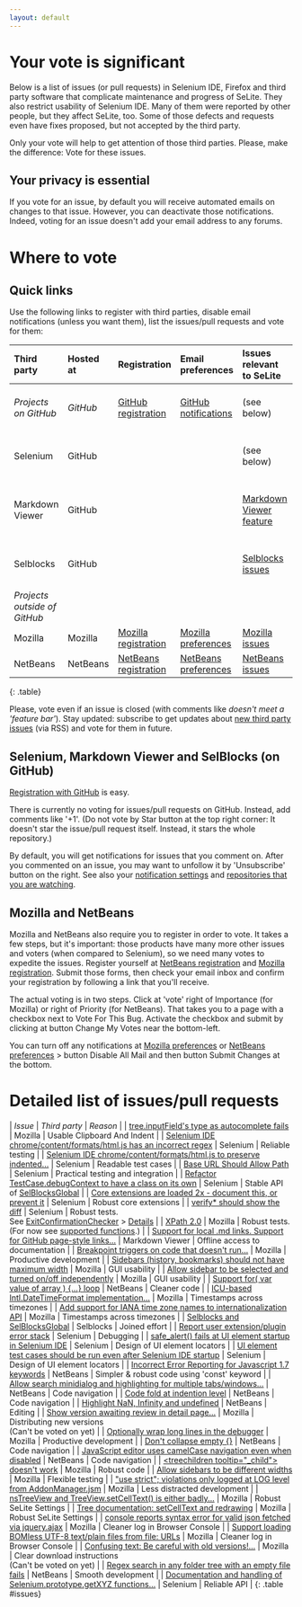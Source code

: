 ```yaml
---
layout: default
---
```


# Your vote is significant #
Below is a list of issues (or pull requests) in Selenium IDE, Firefox and third party software that complicate maintenance and progress of SeLite. They also restrict usability of Selenium IDE. Many of them were reported by other people, but they affect SeLite, too. Some of those defects and requests even have fixes proposed, but not accepted by the third party.

Only your vote will help to get attention of those third parties. Please, make the difference: Vote for these issues.

## Your privacy is essential ##
If you vote for an issue, by default you will receive automated emails on changes to that issue. However, you can deactivate those notifications. Indeed, voting for an issue doesn't add your email address to any forums.

# Where to vote

## Quick links
Use the following links to register with third parties, disable email notifications (unless you want them), list the issues/pull requests and vote for them:

<!--
Update the following links whenever you update the detailed list.
How to get the links for GitHub: I couldn"t make it search by pairs of [repository, issue #]. Therefore
https://github.com/search?q=repo%3Arefactoror%2FSelBlocks+label%3Aquestion+author%3Apeter-kehl&ref=searchresults&type=Issues&utf8=%E2%9C%93. To edit that search, visit this link and then follow "Advanced search" link from that screen.

Filter multiple GitHub pull requests by commit # and 'OR': https://github.com/Thiht/markdown-viewer/issues?utf8=%E2%9C%93&q=213d5645af8+OR++f6269e7a3+
-->
<script type="text/javascript">
function goToYourGitHubComments( repositoryUser, repositoryProject ) {
    var username=prompt('What is your GitHub username?');
    if(username) {
        window.location= 'https://github.com/' +escape(repositoryUser)+ '/' +escape(repositoryProject)+ '/issues?utf8=✓&q=open+commenter%3A' + escape(username);
    }
}
</script>
| **Third party**      | **Hosted at** | **Registration**                                                                     | **Email preferences**                                                                         | **Issues relevant to SeLite** | **Your votes (or comments)** |
|:---------------------|:--------------|:-------------------------------------------------------------------------------------|:----------------------------------------------------------------------------------------------|:------------------------------|:-------------------|
| _Projects on GitHub_ | _GitHub_      | [GitHub registration](https://github.com/join)                           | [GitHub notifications](https://github.com/settings/notifications) | (see below) | https://github.com/search?type=Issues&utf8=✓&q=commenter%3A**your-github-user-name** <br/><a href="#" onclick="var username=prompt('What is your GitHub username?'); if(username) { window.location= 'https://github.com/search?type=Issues&utf8=✓&q=commenter%3A' +escape(username); }">your comments</a> |
| Selenium             | GitHub        |             |                                               |  (see below) | https://github.com/seleniumHQ/selenium/issues?utf8=✓&q=commenter%3A**your-github-user-name** <br/><a href="#" onclick="goToYourGitHubComments('seleniumHQ', 'selenium')">your comments</a> |
| Markdown Viewer      | GitHub        |  |  | [Markdown Viewer feature](https://github.com/Thiht/markdown-viewer/pull/39) | https://github.com/Thiht/markdown-viewer/issues?utf8=✓&q=commenter%3A**your-github-user-name** <br/><a href="#" onclick="goToYourGitHubComments('Thiht', 'markdown-viewer')">your comments</a> |
| Selblocks            | GitHub        |  |  | [Selblocks issues](https://github.com/search?q=repo%3Arefactoror%2FSelBlocks+label%3Aquestion+author%3Apeter-kehl&ref=searchresults&type=Issues&utf8=✓) | https://github.com/refactoror/SelBlocks/issues?utf8=✓&q=commenter%3A**your-github-user-name** <br/><a href="#" onclick="goToYourGitHubComments('refactoror', 'Selblocks')">your comments</a> |
| _Projects outside of GitHub_ | | | | | | |
| Mozilla              | Mozilla       | [Mozilla registration](https://bugzilla.mozilla.org/createaccount.cgi)              | [Mozilla preferences](https://bugzilla.mozilla.org/userprefs.cgi?tab=email)                  | [Mozilla issues](https://bugzilla.mozilla.org/buglist.cgi?quicksearch=ALL+bug_id%3A396966%2C406629%2C962861%2C852837%2C837961%2C627808%2C929703%2C932578%2C891774%2C278536%2C1031985%2C1051632%2C1108132%2C1096135%2C1071816%2C1247476) | [Mozilla votes](https://bugzilla.mozilla.org/page.cgi?id=voting/user.html) |
| NetBeans             | NetBeans      | [NetBeans registration](https://netbeans.org/people/new)                            | [NetBeans preferences](https://netbeans.org/bugzilla/userprefs.cgi?tab=email)            | [NetBeans issues](https://netbeans.org/bugzilla/buglist.cgi?quicksearch=ALL%20bug_id%3A237640%2C238942%2C244329%2C234888%2C%2C238121%2C240529%2C238691%2C238942) | [NetBeans votes](https://netbeans.org/bugzilla/page.cgi?id=voting/user.html) |
{: .table}

Please, vote even if an issue is closed (with comments like _doesn't meet a 'feature bar'_). Stay updated: subscribe to get updates about [new third party issues](http://www.feed43.com/8850141255642605.xml) (via RSS) and vote for them in future.

## Selenium, Markdown Viewer and SelBlocks (on GitHub)
[Registration with GitHub](https://github.com/join) is easy.

There is currently no voting for issues/pull requests on GitHub. Instead, add comments like '+1'. (Do not vote by Star button at the top right corner: It doesn't star the issue/pull request itself. Instead, it stars the whole repository.)

By default, you will get notifications for issues that you comment on. After you commented on an issue, you may want to unfollow it by 'Unsubscribe' button on the right. See also your [notification settings](https://github.com/settings/notifications) and [repositories that you are watching](https://github.com/watching).

## Mozilla and NetBeans
Mozilla and NetBeans also require you to register in order to vote. It takes a few steps, but it's important: those products have many more other issues and voters (when compared to Selenium), so we need many votes to expedite the issues. Register yourself at [NetBeans registration](https://netbeans.org/people/new) and [Mozilla registration](https://bugzilla.mozilla.org/createaccount.cgi). Submit those forms, then check your email inbox and confirm your registration by following a link that you'll receive.

The actual voting is in two steps. Click at 'vote' right of Importance (for Mozilla) or right of Priority (for NetBeans). That takes you to a page with a checkbox next to Vote For This Bug. Activate the checkbox and submit by clicking at button Change My Votes near the bottom-left.

You can turn off any notifications at [Mozilla preferences](https://bugzilla.mozilla.org/userprefs.cgi?tab=email) or [NetBeans preferences](https://netbeans.org/bugzilla/userprefs.cgi?tab=email) > button Disable All Mail and then button Submit Changes at the bottom.

# Detailed list of issues/pull requests
<!-- Use exact issue names (including typos!), or shorten them with "..." but only at the end. That eases the navigation. Keep them sorted in order of importance. -->

| *Issue*                                                                                                                         | *Third party*   | *Reason*                           |
| [tree.inputField's type as autocomplete fails](https://bugzilla.mozilla.org/show_bug.cgi?id=1247476)                            | Mozilla         | Usable Clipboard And Indent |
| [Selenium IDE chrome/content/formats/html.js has an incorrect regex](https://github.com/SeleniumHQ/selenium/issues/1636)        | Selenium        | Reliable testing |
| [Selenium IDE chrome/content/formats/html.js to preserve indented...](https://github.com/SeleniumHQ/selenium/issues/1546)       | Selenium        | Readable test cases |
| [Base URL Should Allow Path](https://github.com/SeleniumHQ/selenium/issues/1550)                                                | Selenium        | Practical testing and integration |
| [Refactor TestCase.debugContext to have a class on its own](https://github.com/SeleniumHQ/selenium/issues/1537)                 | Selenium        | Stable API of [SelBlocksGlobal](SelBlocksGlobal) |
| [Core extensions are loaded 2x - document this, or prevent it](https://github.com/SeleniumHQ/selenium/issues/1549)              | Selenium        | Robust core extensions |
| [verify* should show the diff](https://github.com/SeleniumHQ/selenium/issues/1538)                                              | Selenium        | Robust tests. <br>See [ExitConfirmationChecker](ExitConfirmationChecker) &gt; [Details](ExitConfirmationChecker#details) |
| [XPath 2.0](https://bugzilla.mozilla.org/show_bug.cgi?id=396966)                                                        | Mozilla         | Robust tests.<br>(For now see <a href='https://developer.mozilla.org/en-US/docs/XPath/Functions'>supported functions</a>.) |
| [Support for local .md links. Support for GitHub page-style links...](https://github.com/Thiht/markdown-viewer/pull/39)         | Markdown Viewer | Offline access to documentation |
| [Breakpoint triggers on code that doesn't run...](https://bugzilla.mozilla.org/show_bug.cgi?id=1051632)                         | Mozilla         | Productive development |
| [Sidebars  (history, bookmarks) should not have maximum width](https://bugzilla.mozilla.org/show_bug.cgi?id=406629)             | Mozilla         | GUI usability |
| [Allow sidebar to be selected and turned on/off independently](https://bugzilla.mozilla.org/show_bug.cgi?id=962861)             | Mozilla         | GUI usability |
| [Support for( var value of array ) {...} loop](https://netbeans.org/bugzilla/show_bug.cgi?id=237640)                            | NetBeans        | Cleaner code |
| [ICU-based Intl.DateTimeFormat implementation...](https://bugzilla.mozilla.org/show_bug.cgi?id=852837)                          | Mozilla         | Timestamps across timezones |
| [Add support for IANA time zone names to internationalization API](https://bugzilla.mozilla.org/show_bug.cgi?id=837961)         | Mozilla         | Timestamps across timezones |
| [Selblocks and SelBlocksGlobal](https://github.com/refactoror/SelBlocks/issues/4)                                               | Selblocks       | Joined effort |
| [Report user extension/plugin error stack](https://github.com/SeleniumHQ/selenium/issues/1548)                                  | Selenium        | Debugging |
| [safe_alert() fails at UI element startup in Selenium IDE](https://github.com/SeleniumHQ/selenium/issues/1535)                  | Selenium        | Design of UI element locators |
| [UI element test cases should be run even after Selenium IDE startup](https://github.com/SeleniumHQ/selenium/issues/1536)       | Selenium        | Design of UI element locators |
| [Incorrect Error Reporting for Javascript 1.7 keywords](https://netbeans.org/bugzilla/show_bug.cgi?id=238942)                   | NetBeans        | Simpler & robust code using 'const' keyword |
| [Allow search minidialog and highlighting for multiple tabs/windows...](https://netbeans.org/bugzilla/show_bug.cgi?id=244329)   | NetBeans        | Code navigation |
| [Code fold at indention level](https://netbeans.org/bugzilla/show_bug.cgi?id=234888)                                            | NetBeans        | Code navigation |
| [Highlight NaN, Infinity and undefined](https://netbeans.org/bugzilla/show_bug.cgi?id=238121)                                   | NetBeans        | Editing |
| [Show version awaiting review in detail page...](https://bugzilla.mozilla.org/show_bug.cgi?id=627808)                           | Mozilla         | Distributing new versions<br> (Can't be voted on yet) |
| [Optionally wrap long lines in the debugger](https://bugzilla.mozilla.org/show_bug.cgi?id=1108132)                              | Mozilla         | Productive development |
| [Don't collapse empty {}](https://netbeans.org/bugzilla/show_bug.cgi?id=240529)                                                 | NetBeans        | Code navigation |
| [JavaScript editor uses camelCase navigation even when disabled](https://netbeans.org/bugzilla/show_bug.cgi?id=238691)          | NetBeans        | Code navigation |
| [&lt;treechildren tooltip="_child"&gt; doesn't work](https://bugzilla.mozilla.org/show_bug.cgi?id=929703)                       | Mozilla         | Robust code |
| [Allow sidebars to be different widths](https://bugzilla.mozilla.org/show_bug.cgi?id=932578)                                    | Mozilla         | Flexible testing |
| ["use strict"; violations only logged at LOG level from AddonManager.jsm](https://bugzilla.mozilla.org/show_bug.cgi?id=1096135) | Mozilla         |  Less distracted development |
| [nsTreeView and TreeView.setCellText() is either badly...](https://bugzilla.mozilla.org/show_bug.cgi?id=891774)                 | Mozilla         | Robust SeLite Settings |
| [Tree documentation: setCellText and redrawing](https://bugzilla.mozilla.org/show_bug.cgi?id=278536)                            | Mozilla         | Robust SeLite Settings |
| [console reports syntax error for valid json fetched via jquery.ajax](https://bugzilla.mozilla.org/show_bug.cgi?id=1031985)     | Mozilla         | Cleaner log in Browser Console |
| [Support loading BOMless UTF-8 text/plain files from file: URLs](https://bugzilla.mozilla.org/show_bug.cgi?id=1071816)          | Mozilla         | Cleaner log in Browser Console |
| [Confusing text: Be careful with old versions!...](https://bugzilla.mozilla.org/show_bug.cgi?id=1239898)                        | Mozilla         | Clear download instructions<br> (Can't be voted on yet) |
| [Regex search in any folder tree with an empty file fails](https://netbeans.org/bugzilla/show_bug.cgi?id=257897)                | NetBeans        | Smooth development |
| [Documentation and handling of Selenium.prototype.getXYZ functions...](https://github.com/SeleniumHQ/selenium/issues/1635)      | Selenium        | Reliable API |
{: .table #issues}

<!--
<tr><td> <a href='https://code.google.com/archive/p/selenium/issues/2706'>Base URL inconsistent behavior (IDE)</a>        </td><td> Selenium    </td><td> Flexible testing </td></tr>
<tr><td> <a href='https://code.google.com/p/selenium/issues/detail?id=1816'>[IDE] JS regex replace for line break does not work...</a> </td><td> Selenium </td><td> Robust and expressive <tr><td> <a href='http://code.google.com/p/selenium/issues/detail?id=3028'>Keyboard shortcut to Selenium IDE</a>                            </td><td> Selenium    </td><td> GUI usability </td></tr>
-->